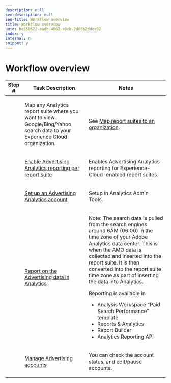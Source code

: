 ```yaml
---
description: null
seo-description: null
seo-title: Workflow overview
title: Workflow overview
uuid: be550622-eadb-4062-a0cb-2d66b2ddca92
index: y
internal: n
snippet: y
---
```


# Workflow overview

<table id="table_0E561F62247A4D01B6E7180560082DC9"> 
 <thead> 
  <tr> 
   <th colname="col1" class="entry"> Step # </th> 
   <th colname="col2" class="entry"> Task Description </th> 
   <th colname="col3" class="entry"> Notes </th> 
  </tr> 
 </thead>
 <tbody> 
  <tr> 
   <td colname="col1"> <p><img placement="break" align="center" href="assets/step1_icon.png" id="image_15849358972A4846A54FCB51997576D5" /> </p> </td> 
   <td colname="col2"> <p>Map any Analytics report suite where you want to view Google/Bing/Yahoo search data to your Experience Cloud organization. </p> </td> 
   <td colname="col3">See <a format="html" scope="external" href="https://marketing.adobe.com/resources/help/en_US/mcloud/map-report-suite.html"> Map report suites to an organization</a>. </td> 
  </tr> 
  <tr> 
   <td colname="col1"> <p><img placement="break" align="center" href="assets/step2_icon.png" id="image_372B2C65DFAD46E39AE4D715313ABD0E" /> </p> </td> 
   <td colname="col2"> <p><a href="../../../integrate/c-advertising-analytics/c-adanalytics-workflow/aa-provision-rs.md#concept_BE491B2A2CAE4D818C218033B985A0FB" format="dita" scope="local"> Enable Advertising Analytics reporting per report suite</a> </p> </td> 
   <td colname="col3"> <p>Enables Advertising Analytics reporting for Experience-Cloud-enabled report suites. </p> </td> 
  </tr> 
  <tr> 
   <td colname="col1"> <p><img placement="break" align="center" href="assets/step3_icon.png" id="image_30DB956290CC4E64A7085B46364BE059" /> </p> </td> 
   <td colname="col2"> <p><a href="../../../integrate/c-advertising-analytics/c-adanalytics-workflow/aa-create-ad-account.md#concept_1958E8C15C334E8B9DC510EC8D5DCA7C" format="dita" scope="local"> Set up an Advertising Analytics account</a> </p> </td> 
   <td colname="col3"> <p>Setup in Analytics Admin Tools. </p> </td> 
  </tr> 
  <tr> 
   <td colname="col1"> <p><img href="assets/step4_icon.png" id="image_FE2039B8345248BCA303B44C10B68EA1" align="center" placement="break" /> </p> </td> 
   <td colname="col2"> <p><a href="../../../integrate/c-advertising-analytics/c-adanalytics-workflow/aa-report-ad-data-an.md#concept_E29B25BEE60C4A64B66E9255D7612254" format="dita" scope="local"> Report on the Advertising data in Analytics </a> </p> </td> 
   <td colname="col3"> <p>Note:  The search data is pulled from the search engines around 6AM (06:00) in the time zone of your Adobe Analytics data center. This is when the AMO data is collected and inserted into the report suite. It is then converted into the report suite time zone as part of inserting the data into Analytics. </p> <p>Reporting is available in </p> 
    <ul id="ul_7368A2BAEE2C41658C7E45C117DC401C"> 
     <li id="li_6F54761F0C1E4DB0B212EE19F19DA703">Analysis Workspace "Paid Search Performance" template </li> 
     <li id="li_BB27DD70048D4F6E85458067769A9142">Reports &amp; Analytics </li> 
     <li id="li_F4C6DCB784724000A62BE0BF2A08B38D">Report Builder </li> 
     <li id="li_43074C56A50A486C8F08877ABA51A36A">Analytics Reporting API </li> 
    </ul> </td> 
  </tr> 
  <tr> 
   <td colname="col1"> <p><img href="assets/step5_icon.png" align="center" placement="break" id="image_30A5300766994E1BB8E250FA4E97A85C" /> </p> </td> 
   <td colname="col2"> <p><a href="../../../integrate/c-advertising-analytics/c-adanalytics-workflow/aa-manage-ad-accounts.md#concept_531B99165A4E47B4B8849376B532AFDB" format="dita" scope="local"> Manage Advertising accounts</a> </p> </td> 
   <td colname="col3"> <p>You can check the account status, and edit/pause accounts. </p> </td> 
  </tr> 
 </tbody> 
</table>

